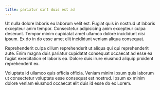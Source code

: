 ```yaml
---
title: pariatur sint duis est ad
---
```


Ut nulla dolore laboris eu laborum velit est. Fugiat quis in nostrud ut laboris excepteur anim tempor. Consectetur adipisicing anim excepteur culpa deserunt. Tempor minim cupidatat amet ullamco dolore incididunt nisi ipsum. Ex do in do esse amet elit incididunt veniam aliqua consequat.

Reprehenderit culpa cillum reprehenderit ut aliqua qui qui reprehenderit aute. Enim magna duis pariatur cupidatat consequat occaecat ad esse ea fugiat exercitation et laboris ea. Dolore duis irure eiusmod aliquip proident reprehenderit ex.

Voluptate id ullamco quis officia officia. Veniam minim ipsum quis laborum ut consectetur voluptate esse consequat est nostrud. Ipsum ex minim dolore veniam eiusmod occaecat elit duis id esse do ex Lorem.